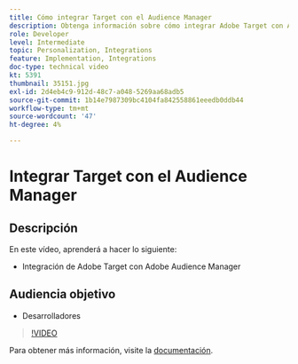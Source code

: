 ```yaml
---
title: Cómo integrar Target con el Audience Manager
description: Obtenga información sobre cómo integrar Adobe Target con Adobe Audience Manager.
role: Developer
level: Intermediate
topic: Personalization, Integrations
feature: Implementation, Integrations
doc-type: technical video
kt: 5391
thumbnail: 35151.jpg
exl-id: 2d4eb4c9-912d-48c7-a048-5269aa68adb5
source-git-commit: 1b14e7987309bc4104fa842558861eeedb0ddb44
workflow-type: tm+mt
source-wordcount: '47'
ht-degree: 4%

---
```


# Integrar Target con el Audience Manager

## Descripción

En este vídeo, aprenderá a hacer lo siguiente:

* Integración de Adobe Target con Adobe Audience Manager

## Audiencia objetivo

* Desarrolladores

>[!VIDEO](https://video.tv.adobe.com/v/35151/?quality=12)

Para obtener más información, visite la [documentación](https://experienceleague.adobe.com/docs/audience-manager/user-guide/implementation-integration-guides/integration-other-solutions/aam-target-integration.html?lang=en).
